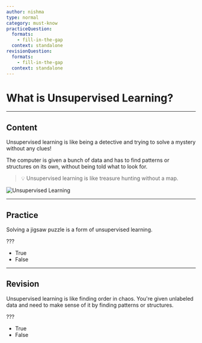 ```yaml
---
author: nishma
type: normal
category: must-know
practiceQuestion:
  formats:
    - fill-in-the-gap
  context: standalone
revisionQuestion:
  formats:
    - fill-in-the-gap
  context: standalone
---
```

# What is Unsupervised Learning?

---
## Content

Unsupervised learning is like being a detective and trying to solve a mystery without any clues! 

The computer is given a bunch of data and has to find patterns or structures on its own, without being told what to look for.

> 💡 Unsupervised learning is like treasure hunting without a map.

![Unsupervised Learning](https://img.enkipro.com/d84229122e43cf8cc025364c4497fd5d.png)

---
## Practice

Solving a jigsaw puzzle is a form of unsupervised learning.

???

- True
- False

---
## Revision

Unsupervised learning is like finding order in chaos. You're given unlabeled data and need to make sense of it by finding patterns or structures.

???

- True
- False
